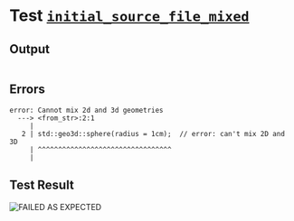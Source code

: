 # Test [`initial_source_file_mixed`](../doc/structure/source_files.md#L41)

## Output

```,plain
```

## Errors

```,plain
error: Cannot mix 2d and 3d geometries
  ---> <from_str>:2:1
     |
   2 | std::geo3d::sphere(radius = 1cm);  // error: can't mix 2D and 3D
     | ^^^^^^^^^^^^^^^^^^^^^^^^^^^^^^^^^
     |
```

## Test Result

![FAILED AS EXPECTED](../doc/structure/.test/initial_source_file_mixed.png)
